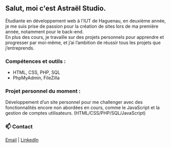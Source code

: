 ## Salut, moi c'est Astraël Studio.

Étudiante en développement web à l'IUT de Haguenau, en deuxième année, je me suis prise de passion pour la création de sites lors de ma première année, notamment pour le back-end.  
En plus des cours, je travaille sur des projets personnels pour apprendre et progresser par moi-même, et j’ai l’ambition de réussir tous les projets que j’entreprends.

### Compétences et outils :
- HTML, CSS, PHP, SQL
- PhpMyAdmin, FileZilla

### Projet personnel du moment :
Développement d’un site personnel pour me challenger avec des fonctionnalités encore non abordées en cours, comme le JavaScript et la gestion de comptes utilisateurs. (HTML/CSS/PHP/SQL/JavaScript)

### 📫 Contact

[Email](mailto:mortreuxsoleane@gmail.com) | [LinkedIn](https://www.linkedin.com/in/soleane-mortreux-06b20230b/)
